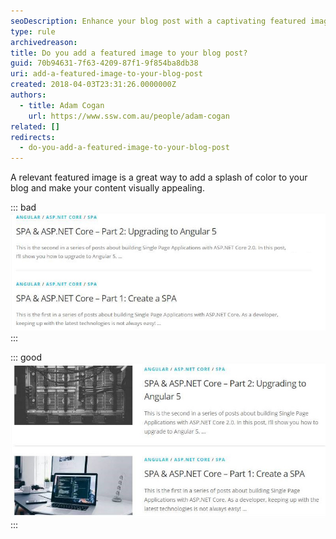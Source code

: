```yaml
---
seoDescription: Enhance your blog post with a captivating featured image, making it more visually appealing and increasing user engagement
type: rule
archivedreason:
title: Do you add a featured image to your blog post?
guid: 70b94631-7f63-4209-87f1-9f854ba8db38
uri: add-a-featured-image-to-your-blog-post
created: 2018-04-03T23:31:26.0000000Z
authors:
  - title: Adam Cogan
    url: https://www.ssw.com.au/people/adam-cogan
related: []
redirects:
  - do-you-add-a-featured-image-to-your-blog-post
---
```


A relevant featured image is a great way to add a splash of color to your blog and make your content visually appealing.

<!--endintro-->

::: bad  
![Figure: Bad Example – the content might be interesting but it is not very appealing](blog-no-feat-image.jpg)  
:::

::: good  
![Figure: Good Example – the content is more appealing](blog-with-feat-image.jpg)  
:::
